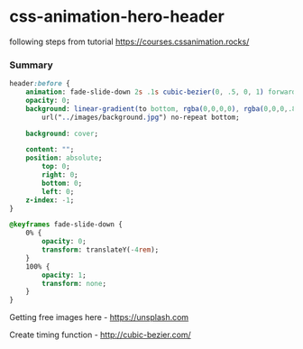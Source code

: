 # css-animation-hero-header
following steps from tutorial https://courses.cssanimation.rocks/

### Summary
```sass
header:before {
	animation: fade-slide-down 2s .1s cubic-bezier(0, .5, 0, 1) forwards;
	opacity: 0;
	background: linear-gradient(to bottom, rgba(0,0,0,0), rgba(0,0,0,.8)),
		url("../images/background.jpg") no-repeat bottom;

	background: cover;

	content: "";
	position: absolute;
		top: 0;
		right: 0;
		bottom: 0;
		left: 0;
	z-index: -1;
}

@keyframes fade-slide-down {
	0% {
		opacity: 0;
		transform: translateY(-4rem);
	}
	100% {
		opacity: 1;
		transform: none;
	}
}
```

Getting free images here - https://unsplash.com

Create timing function - http://cubic-bezier.com/
